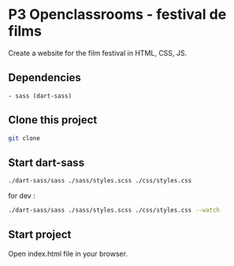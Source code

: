 # P3 Openclassrooms - festival de films

Create a website for the film festival in HTML, CSS, JS.

## Dependencies 
    - sass (dart-sass)

## Clone this project

```bash
git clone
``` 

## Start dart-sass

```bash
./dart-sass/sass ./sass/styles.scss ./css/styles.css 
``` 

for dev : 

```bash
./dart-sass/sass ./sass/styles.scss ./css/styles.css --watch
``` 

## Start project

Open index.html file in your browser.